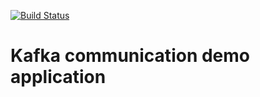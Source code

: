 [![Build Status](https://travis-ci.com/digid0c/kafka-app-demo.svg?branch=master)](https://travis-ci.com/github/digid0c/kafka-app-demo)

# Kafka communication demo application